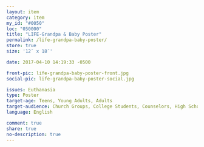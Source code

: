 ```yaml
---
layout: item
category: item
my_id: "#0050"
loc: "050000"
title: "LIFE-Grandpa & Baby Poster"
permalink: /life-grandpa-baby-poster/
store: true
size: '12″ x 18″'

date: 2017-04-10 14:19:33 -0500

front-pic: life-grandpa-baby-poster-front.jpg
social-pic: life-grandpa-baby-poster-social.jpg

issues: Euthanasia
type: Poster
target-age: Teens, Young Adults, Adults
target-audience: Church Groups, College Students, Counselors, High School Students
language: English

comment: true
share: true
no-description: true
---
```

